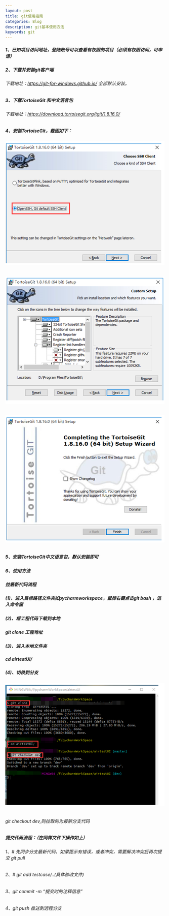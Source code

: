 ```yaml
---
layout: post
title: git使用指南
categories: Blog
description: git基本使用方法
keywords: git
---
```

##### 1、已知项目访问地址，登陆账号可以查看有权限的项目（必须有权限访问，可申请）
##### 2、下载并安装git客户端
###### 下载地址：https://git-for-windows.github.io/ 全部默认安装。
##### 3、下载TortoiseGit 和中文语言包
###### 下载地址：https://download.tortoisegit.org/tgit/1.8.16.0/
##### 4、安装TortoiseGit，截图如下：
###### ![](/images/blog/tortoise.png)
###### ![](/images/blog/gitone.png)
###### ![](/images/blog/gittwo.png)
##### 5、安装TortoiseGit中文语言包，默认安装即可
##### 6、使用方法
##### 拉最新代码流程
##### (1)、进入目标路径文件夹如pycharmworkspace，鼠标右键点击git bash ，进入命令窗
##### (2)、将工程代码下载到本地
##### git clone 工程地址
##### (3)、进入本地文件夹
##### cd airtestUI/
##### (4)、切换到分支
###### ![](/images/blog/gitthree.png)
###### git checkout dev,则拉取的为最新分支代码
##### 提交代码流程：（在同样文件下操作如上）
###### 1、# 先同步分支最新代码，如果提示有错误，或者冲突，需要解决冲突后再次提交  git pull
###### 2、# git add testcase/..(具体修改文件)
###### 3、git commit -m  “提交时的注释信息”
###### 4、git push  推送到远程分支
